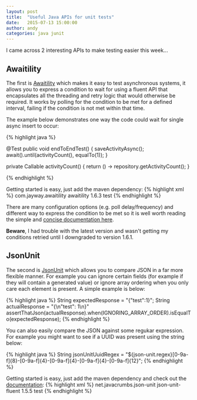 ```yaml
---
layout: post
title:  "Useful Java APIs for unit tests"
date:   2015-07-13 15:00:00
author: andy
categories: java junit
---
```


I came across 2 interesting APIs to make testing easier this week...

## Awaitility

The first is [Awaitility](https://code.google.com/p/awaitility/) which makes it easy to test asynchronous 
systems, it allows you to express a condition to wait for using a fluent API that encapsulates all the threading
and retry logic that would otherwise be required. It works by polling for the condition to be met for a defined
interval, failing if the condition is not met within that time.

The example below demonstrates one way the code could wait for single async insert to occur:

{% highlight java %}

@Test
public void endToEndTest() {
    saveActivityAsync();
    await().until(activityCount(), equalTo(1));
}

private Callable<Integer> activityCount() {
    return () -> repository.getActivityCount();
}

{% endhighlight %}

Getting started is easy, just add the maven dependency:
{% highlight xml %}
<dependency>
      <groupId>com.jayway.awaitility</groupId>
      <artifactId>awaitility</artifactId>
      <version>1.6.3</version>
      <scope>test</scope>
</dependency>
{% endhighlight %}

There are many configuration options (e.g. poll delay/frequency) and different way to express the condition to be
met so it is well worth reading the simple and [concise documentation here](https://code.google.com/p/awaitility/wiki/Usage).

**Beware**, I had trouble with the latest version and wasn't getting my conditions retried until I downgraded to
version 1.6.1.

## JsonUnit

The second is [JsonUnit](https://github.com/lukas-krecan/JsonUnit) which allows you to compare JSON in a far more
flexible manner. For example you can ignore certain fields (for example if they will contain a generated value)
or ignore array ordering when you only care each element is present. A simple example is below:

{% highlight java %}
String expectedResponse = "{\"test\":1}";
String actualResponse = "{\n\"test\": 1\n}"
assertThatJson(actualResponse).when(IGNORING_ARRAY_ORDER).isEqualTo(expectedResponse);
{% endhighlight %}

You can also easily compare the JSON against some regukar expression. For example you might want to see if a UUID was present using the string below:

{% highlight java %}
String jsonUnitUuidRegex = "${json-unit.regex}[0-9a-f]{8}-[0-9a-f]{4}-[0-9a-f]{4}-[0-9a-f]{4}-[0-9a-f]{12}";
{% endhighlight %}

Getting started is easy, just add the maven dependency and check out the [documentation](https://github.com/lukas-krecan/JsonUnit):
{% highlight xml %}
<dependency>
    <groupId>net.javacrumbs.json-unit</groupId>
    <artifactId>json-unit-fluent</artifactId>
    <version>1.5.5</version>
    <scope>test</scope>
</dependency>
{% endhighlight %}
